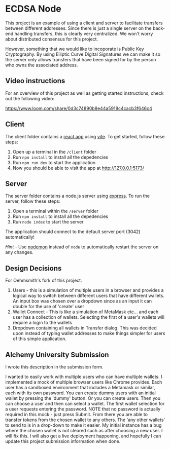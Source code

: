# ECDSA Node

This project is an example of using a client and server to facilitate transfers between different addresses. Since there is just a single server on the back-end handling transfers, this is clearly very centralized. We won't worry about distributed consensus for this project.

However, something that we would like to incoporate is Public Key Cryptography. By using Elliptic Curve Digital Signatures we can make it so the server only allows transfers that have been signed for by the person who owns the associated address.

## Video instructions
For an overview of this project as well as getting started instructions, check out the following video:

https://www.loom.com/share/0d3c74890b8e44a5918c4cacb3f646c4
 
## Client

The client folder contains a [react app](https://reactjs.org/) using [vite](https://vitejs.dev/). To get started, follow these steps:

1. Open up a terminal in the `/client` folder
2. Run `npm install` to install all the depedencies
3. Run `npm run dev` to start the application 
4. Now you should be able to visit the app at http://127.0.0.1:5173/

## Server

The server folder contains a node.js server using [express](https://expressjs.com/). To run the server, follow these steps:

1. Open a terminal within the `/server` folder 
2. Run `npm install` to install all the depedencies 
3. Run `node index` to start the server 

The application should connect to the default server port (3042) automatically! 

_Hint_ - Use [nodemon](https://www.npmjs.com/package/nodemon) instead of `node` to automatically restart the server on any changes.

## Design Decisions 

For Oehmsmith's fork of this project.

1. Users - this is a simulation of multiple users in a browser and provides a logical way to switch between different users that have different wallets.  An input box was chosen over a dropdown since as an input it can double for the use of 'create' user
2. Wallet Connect - This is like a simulation of MetaMask etc... and each user has a collection of wallets.  Selecting the first of a user's wallets will require a login to the wallets
3. Dropdown containing all wallets in Transfer dialog.  This was decided upon instead of typing wallet addresses to make things simpler for users of this simple application.

## Alchemy University Submission

I wrote this description in the submission form.

I wanted to easily work with multiple users who can have multiple wallets.  I implemented a mock of multiple browser users like Chrome provides. Each user has a sandboxed environment that includes a Metamask or similar, each with its own password.  You can create dummy users with an initial wallet by pressing the 'dummy' button.  Or you can create users.  Then you can choose a user and then can select a wallet.  The first wallet selection for a user requests entering the password.  NOTE that no password is actually required in this mock - just press Submit.  From there you are able to transfer tokens from the chosen wallet to any others.  The 'any other wallets' to send to is in a drop-down to make it easier.  My initial instance has a bug where the chosen wallet is not cleared such as after choosing a new user.  I will fix this.  I will also get a live deployment happening, and hopefully I can update this project submission information when done.
